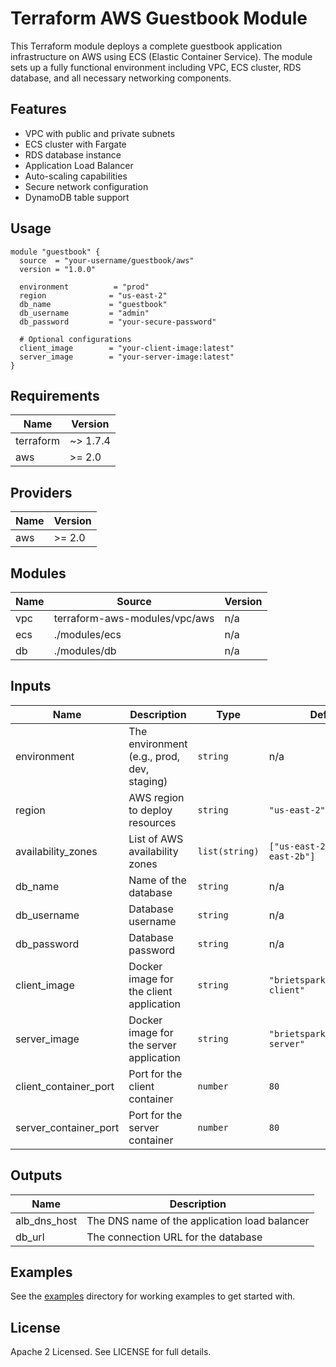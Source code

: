 # Terraform AWS Guestbook Module

This Terraform module deploys a complete guestbook application infrastructure on AWS using ECS (Elastic Container Service). The module sets up a fully functional environment including VPC, ECS cluster, RDS database, and all necessary networking components.

## Features

- VPC with public and private subnets
- ECS cluster with Fargate
- RDS database instance
- Application Load Balancer
- Auto-scaling capabilities
- Secure network configuration
- DynamoDB table support

## Usage

```hcl
module "guestbook" {
  source  = "your-username/guestbook/aws"
  version = "1.0.0"

  environment          = "prod"
  region              = "us-east-2"
  db_name             = "guestbook"
  db_username         = "admin"
  db_password         = "your-secure-password"
  
  # Optional configurations
  client_image        = "your-client-image:latest"
  server_image        = "your-server-image:latest"
}
```

## Requirements

| Name | Version |
|------|---------|
| terraform | ~> 1.7.4 |
| aws | >= 2.0 |

## Providers

| Name | Version |
|------|---------|
| aws | >= 2.0 |

## Modules

| Name | Source | Version |
|------|--------|---------|
| vpc | terraform-aws-modules/vpc/aws | n/a |
| ecs | ./modules/ecs | n/a |
| db | ./modules/db | n/a |

## Inputs

| Name | Description | Type | Default | Required |
|------|-------------|------|---------|:--------:|
| environment | The environment (e.g., prod, dev, staging) | `string` | n/a | yes |
| region | AWS region to deploy resources | `string` | `"us-east-2"` | no |
| availability_zones | List of AWS availability zones | `list(string)` | `["us-east-2a", "us-east-2b"]` | no |
| db_name | Name of the database | `string` | n/a | yes |
| db_username | Database username | `string` | n/a | yes |
| db_password | Database password | `string` | n/a | yes |
| client_image | Docker image for the client application | `string` | `"brietsparks/guestbook-client"` | no |
| server_image | Docker image for the server application | `string` | `"brietsparks/guestbook-server"` | no |
| client_container_port | Port for the client container | `number` | `80` | no |
| server_container_port | Port for the server container | `number` | `80` | no |

## Outputs

| Name | Description |
|------|-------------|
| alb_dns_host | The DNS name of the application load balancer |
| db_url | The connection URL for the database |

## Examples

See the [examples](./examples) directory for working examples to get started with.

## License

Apache 2 Licensed. See LICENSE for full details. 